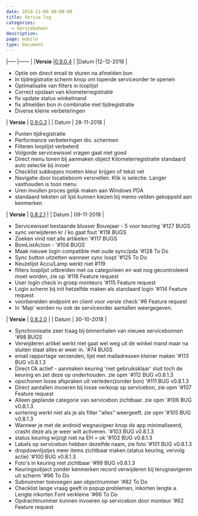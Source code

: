 ```yaml
---
date: 2018-11-09 00:00:00
title: Versie log
categories:
  - Versiebeheer
description:
page: mobile
type: Document
---
```


|—– |—— | |**Versie** |[0.9.0.4](http://apk4umobile.v2.ignissoftware.nl/apkupdates/mobilev2/Ignis.apk) | |Datum |12-12-2018 |

* Optie om direct email te sturen na afmelden bon
* In tijdregistratie scherm knop om lopende serviceorder te openen
* Optimalisatie van filters in looplijst
* Correct opslaan van kilometerregistratie
* fix update status winkelmand
* fix afmelden bon in combinatie met tijdregistratie
* Diverse kleine verbeteringen
  
| **Versie** | [0.9.0.3](http://apk4umobile.v2.ignissoftware.nl/apkupdates/mobilev2/Ignis.903.apk) |
| Datum | 28-11-2018 |
* Punten tijdregistratie
* Performance verbeteringen div. schermen
* Filteren looplijst verbeterd
* Volgorde servicewissel vragen gaat niet goed
* Direct menu tonen bij aanmaken object Kilometerregistratie standaard auto selectie bij invoer
* Checklist subkopjes moeten kleur krijgen of tekst vet
* Navigatie door locatieboom versnellen. Klik is selectie. Langer vasthouden is toon menu
* Uren invullen proces gelijk maken aan Windows PDA
* standaard teksten uit lijst kunnen kiezen bij memo velden gekoppeld aan kenmerken

| **Versie** | [0.8.2.1](http://apk4umobile.v2.ignissoftware.nl/apkupdates/mobilev2/Ignis.821.apk) |
| Datum | 09-11-2018 |

* Servicewissel bestaande blusser Bouwjaar - 5 voor keuring '#127 BUGS
* sync verwijderen kr / ko gaat fout '#118 BUGS
* Zoeken vind niet alle artikelen '#117 BUGS
* BomListAction - '#104 BUGS
* Maak nieuwe login compatible met oude sync/pda '#128 To Do
* Sync button uitzetten wanneer sync loopt '#125 To Do
* Keuzelijst Accu/Lamp werkt niet #119
* filters looplijst uitbreiden met oa categorieen en wat nog gecontroleerd moet worden, zie op '#116 Feature request
* User login check in groep monteurs '#115 Feature request
* Login scherm bij init hetzelfde maken als standaard login '#114 Feature request
* voorbereiden endpoint en client voor versie check '#6 Feature request
* In 'Map' worden nu ook de serviceorder aantallen weergegeven.

| **Versie** | [0.8.2.0](http://apk4umobile.v2.ignissoftware.nl/apkupdates/mobilev2/Ignis.820.apk) |
| Datum | 30-10-2018 |

* Synchronisatie zeer traag bij binnenhalen van nieuwe servicebonnen '#98 BUGS
* Verwijderen artikel werkt niet gaat wel weg uit de winkel mand maar na sluiten staat alles er weer in. '#74 BUGS
* email rapportage verzenden, lijst met mailadressen kleiner maken '#113 BUG v0.8.1.3
* Direct Ok actief - aanmaken keuring 'niet gebruiksklaar' sluit toch de keuring en zet deze op onderhouden. zie opm '#112 BUG v0.8.1.3
* opschonen losse afspraken uit verleden(zonder bon) '#111 BUG v0.8.1.3
* Direct aantallen invoeren bij losse verkoop op servicebon, zie opm '#107 Feature request
* Alleen geplande categorie van servicebon zichtbaar. zie opm '#106 BUG v0.8.1.3
* sortering werkt niet als je als filter "alles" weergeeft. zie opm '#105 BUG v0.8.1.3
* Wanneer je met de android wegnavigeer knop de app minimaliseerd, crasht deze als je weer wilt activeren. '#103 BUG v0.8.1.3
* status keuring wijzigt niet na EH = ok '#102 BUG v0.8.1.3
* Labels op servicebon hebben dezelfde naam, zie foto '#101 BUG v0.8.1.3
* dropdownlijstjes meer items zichtbaar maken (status keuring, vervolg actie) '#100 BUG v0.8.1.3
* Foto's in keuring niet zichtbaar '#99 BUG v0.8.1.3
* Keuringsobject zonder kenmerken record verwijderen bij terugnavigeren uit scherm '#96 To Do
* Subnummer toevoegen aan objectnummer '#82 To Do
* Checklist lange vraag geeft in popup problemen, inkorten lengte a. Lengte inkorten Font verkleine '#66 To Do
* Opdrachtnummer kunnen invoeren op servicebon door monteur '#62 Feature request